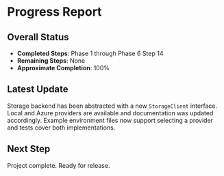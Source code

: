 # Progress Report

## Overall Status
- **Completed Steps**: Phase 1 through Phase 6 Step 14
- **Remaining Steps**: None
- **Approximate Completion**: 100%

## Latest Update
Storage backend has been abstracted with a new `StorageClient` interface. Local and Azure providers are available and documentation was updated accordingly. Example environment files now support selecting a provider and tests cover both implementations.

## Next Step
Project complete. Ready for release.
